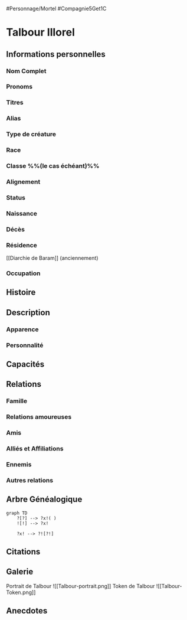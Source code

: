 #Personnage/Mortel 
#Compagnie5Get1C 

# Talbour Illorel

## Informations personnelles
### Nom Complet
### Pronoms
### Titres
### Alias
### Type de créature
### Race
### Classe %%(le cas échéant)%%
### Alignement
### Status
### Naissance
### Décès
### Résidence
[[Diarchie de Baram]] (anciennement)
### Occupation

## Histoire

## Description
### Apparence

### Personnalité

## Capacités

## Relations
### Famille
### Relations amoureuses
### Amis
### Alliés et Affiliations
### Ennemis
### Autres relations

## Arbre Généalogique
```mermaid
graph TD
    ?[?] --> ?x!( )
    ![!] --> ?x!

    ?x! --> ?![?!]
```

## Citations

## Galerie

Portrait de Talbour
![[Talbour-portrait.png]]
Token de Talbour
![[Talbour-Token.png]]

## Anecdotes